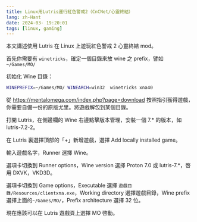 ```yaml
---
title: Linux用Lutris運行紅色警戒2（CnCNet/心靈終結）
lang: zh-Hant
date: 2024-03- 19:20:01
tags: [linux, gaming]
---
```


本文講述使用 Lutris 在 Linux 上遊玩紅色警戒 2 心靈終結 mod。

<!--more-->

首先你需要有 `winetricks`，確定一個目錄來放 wine 之 prefix，譬如 `~/Games/MO/`

初始化 Wine 目錄：

```bash
WINEPREFIX=~/Games/MO/ WINEARCH=win32  winetricks xna40
```

從 <https://mentalomega.com/index.php?page=download> 按照指引獲得遊戲，你需要自備一份的原版尤里。將遊戲解包到某個目錄。

打開 Lutris，在側邊欄的 Wine 右邊點擊版本管理，安裝一個 7.\* 的版本，如 lutris-7.2-2。

在 Lutris 裏選擇頂部的「+」新增遊戲，選擇 Add locally installed game。

輸入遊戲名字，Runner 選擇 Wine。

選項卡切換到 Runner options，Wine version 選擇 Proton 7.0 或 lutris-7.\*，啓用 DXVK，VKD3D。

選項卡切換到 Game options，Executable 選擇 `遊戲目錄/Resources/clientxna.exe`，Working directory 選擇遊戲目錄，Wine prefix 選擇上面的`~/Games/MO/`，Prefix architecture 選擇 32 位。

現在應該可以在 Lutris 遊戲頁上選擇 MO 啓動。
